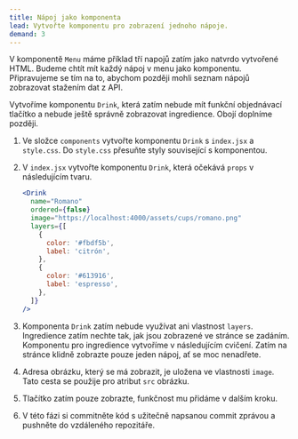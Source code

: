 ```yaml
---
title: Nápoj jako komponenta
lead: Vytvořte komponentu pro zobrazení jednoho nápoje.
demand: 3
---
```


V komponentě `Menu` máme příklad tří napojů zatím jako natvrdo vytvořené HTML. Budeme chtít mít každý nápoj v menu jako komponentu. Připravujeme se tím na to, abychom později mohli seznam nápojů zobrazovat stažením dat z API.

Vytvoříme komponentu `Drink`, která zatím nebude mít funkční objednávací tlačítko a nebude ještě správně zobrazovat ingredience. Obojí doplníme později.

1.  Ve složce `components` vytvořte komponentu `Drink` s `index.jsx` a `style.css`. Do `style.css` přesuňte styly související s komponentou.
1.  V `index.jsx` vytvořte komponentu `Drink`, která očekává `props` v následujícím tvaru. 

    ```jsx
    <Drink
      name="Romano"
      ordered={false}
      image="https://localhost:4000/assets/cups/romano.png"
      layers={[
        {
          color: '#fbdf5b',
          label: 'citrón',
        },
        {
          color: '#613916',
          label: 'espresso',
        },
      ]}
    />
    ```

1.  Komponenta `Drink` zatím nebude využívat ani vlastnost `layers`. Ingredience zatím nechte tak, jak jsou zobrazené ve stránce se zadáním. Komponentu pro ingredience vytvoříme v následujícím cvičení. Zatím na stránce klidně zobrazte pouze jeden nápoj, ať se moc nenadřete.
1. Adresa obrázku, který se má zobrazit, je uložena ve vlastnosti `image`. Tato cesta se použije pro atribut `src` obrázku.
1. Tlačítko zatím pouze zobrazte, funkčnost mu přidáme v dalším kroku.
1. V této fázi si commitněte kód s užitečně napsanou commit zprávou a pushněte do vzdáleného repozitáře.
